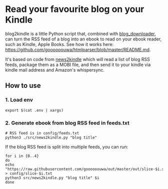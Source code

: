 # Read your favourite blog on your Kindle

blog2kindle is a little Python script that, combined with [blog_downloader](https://github.com/goooooouwa/blog_downloader), can turn the RSS feed of a blog into an ebook to read on your ebook reader, such as Kindle, Apple Books. See how it works here: https://github.com/goooooouwa/htmlparser/blob/master/README.md.

It's based on code from [news2kindle](https://github.com/goooooouwa/news2kindle) which will read a list of blog RSS feeds, package them as a MOBI file, and then send it to your kindle via kindle mail address and Amazon's whispersync. 

## How to use

### 1. Load env

`export $(cat .env | xargs)`

### 2. Generate ebook from blog RSS feed in feeds.txt

```
# RSS feed is in config/feeds.txt
python3 ./src/news2kindle.py "blog title"
```

If the blog RSS feed is split into multiple feeds, you can run:

```
for i in {0..4}
do
echo "https://raw.githubusercontent.com/goooooouwa/out/master/out/slice-$i.xml" > config/slice-$i.txt
python3 src/news2kindle.py "blog title" $i
done
```
